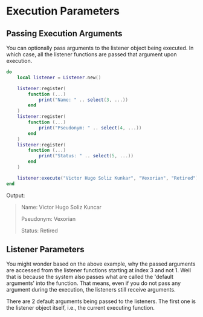 # Execution Parameters

## Passing Execution Arguments

You can optionally pass arguments to the listener object being executed. In which case, all the listener functions are passed that argument upon execution.

```Lua
do
    local listener = Listener.new()

    listener:register(
        function (...)
            print("Name: " .. select(3, ...))
        end
    )
    listener:register(
        function (...)
            print("Pseudonym: " .. select(4, ...))
        end
    )
    listener:register(
        function (...)
            print("Status: " .. select(5, ...))
        end
    )

    listener:execute("Victor Hugo Soliz Kunkar", "Vexorian", "Retired")
end
```

Output:
> Name: Victor Hugo Soliz Kuncar
> 
> Pseudonym: Vexorian
> 
> Status: Retired

## Listener Parameters

You might wonder based on the above example, why the passed arguments are accessed from the listener functions starting at index 3 and not 1. Well that is because the system also passes what are called the 'default arguments' into the function. That means, even if you do not pass any argument during the execution, the listeners still receive arguments.

There are 2 default arguments being passed to the listeners. The first one is the listener object itself, i.e., the current executing function.